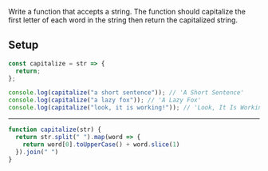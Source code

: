 Write a function that accepts a string.  The function should capitalize the first letter of each word in the string then return the capitalized string.

## Setup
```js
const capitalize = str => {
  return;
};

console.log(capitalize("a short sentence")); // 'A Short Sentence'
console.log(capitalize("a lazy fox")); // 'A Lazy Fox'
console.log(capitalize("look, it is working!")); // 'Look, It Is Working!'

```

---

```js
function capitalize(str) {
  return str.split(" ").map(word => {
    return word[0].toUpperCase() + word.slice(1)
  }).join(" ")
}
```